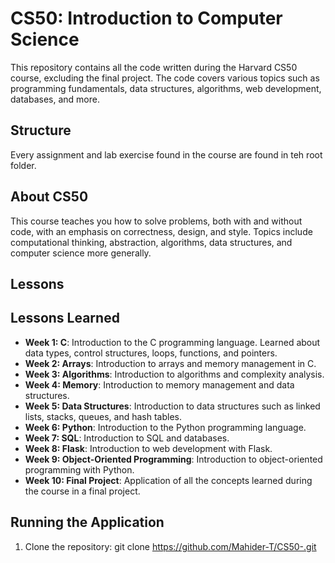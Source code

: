 # CS50: Introduction to Computer Science

This repository contains all the code written during the Harvard CS50 course, excluding the final project. The code covers various topics such as programming fundamentals, data structures, algorithms, web development, databases, and more.

## Structure

Every assignment and lab exercise found in the course are found in teh root folder. 

## About CS50

This course teaches you how to solve problems, both with and without code, with an emphasis on correctness, design, and style. Topics include computational thinking, abstraction, algorithms, data structures, and computer science more generally. 

## Lessons 
## Lessons Learned
- **Week 1: C**: Introduction to the C programming language. Learned about data types, control structures, loops, functions, and pointers.
- **Week 2: Arrays**: Introduction to arrays and memory management in C.
- **Week 3: Algorithms**: Introduction to algorithms and complexity analysis.
- **Week 4: Memory**: Introduction to memory management and data structures.
- **Week 5: Data Structures**: Introduction to data structures such as linked lists, stacks, queues, and hash tables.
- **Week 6: Python**: Introduction to the Python programming language.
- **Week 7: SQL**: Introduction to SQL and databases.
- **Week 8: Flask**: Introduction to web development with Flask.
- **Week 9: Object-Oriented Programming**: Introduction to object-oriented programming with Python.
- **Week 10: Final Project**: Application of all the concepts learned during the course in a final project.

## Running the Application

1. Clone the repository:
    git clone https://github.com/Mahider-T/CS50-.git

    
